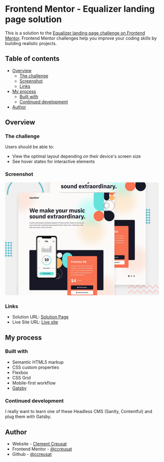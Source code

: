 # Frontend Mentor - Equalizer landing page solution

This is a solution to the [Equalizer landing page challenge on Frontend Mentor](https://www.frontendmentor.io/challenges/equalizer-landing-page-7VJ4gp3DE). Frontend Mentor challenges help you improve your coding skills by building realistic projects. 

## Table of contents

- [Overview](#overview)
  - [The challenge](#the-challenge)
  - [Screenshot](#screenshot)
  - [Links](#links)
- [My process](#my-process)
  - [Built with](#built-with)
  - [Continued development](#continued-development)
- [Author](#author)

## Overview

### The challenge

Users should be able to:

- View the optimal layout depending on their device's screen size
- See hover states for interactive elements

### Screenshot

![](./src/images/preview.jpg)

### Links

- Solution URL: [Solution Page](https://www.frontendmentor.io/solutions/equalizer-page-with-gatsby-react-scss-design-system-coded-L4BrurYSXX)
- Live Site URL: [Live site](https://ccreusat-equalizer-landing-page.vercel.app)

## My process

### Built with

- Semantic HTML5 markup
- CSS custom properties
- Flexbox
- CSS Grid
- Mobile-first workflow
- [Gatsby](https://www.gatsbyjs.com/)

### Continued development

I really want to learn one of these Headless CMS (Sanity, Contentful) and plug them with Gatsby.

## Author

- Website - [Clement Creusat](https://www.clement-creusat.com)
- Frontend Mentor - [@ccreusat](https://www.frontendmentor.io/profile/ccreusat)
- Github - [@ccreusat](https:/github.com/ccreusat)